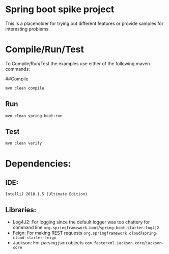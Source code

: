 # Spring boot spike project

This is a placeholder for trying out different features or provide samples for interesting problems.

# Compile/Run/Test
To Compile/Run/Test the examples use either of the following maven commands:
 
##Compile
``` sh
mvn clean compile
``` 

## Run
``` sh
mvn clean spring-boot:run
``` 

## Test
``` sh
mvn clean verify
``` 

# Dependencies:
## IDE: 
    IntelliJ 2018.1.5 (Ultimate Edition)
## Libraries:
- Log4J2: For logging since the default logger was too chattery for command line 
    `org.springframework.boot`/`spring-boot-starter-log4j2`
- Feign: For making REST requests
    `org.springframework.cloud`/`spring-cloud-starter-feign`
- Jackson: For parsing json objects
    `com.fasterxml.jackson.core`/`jackson-core`

